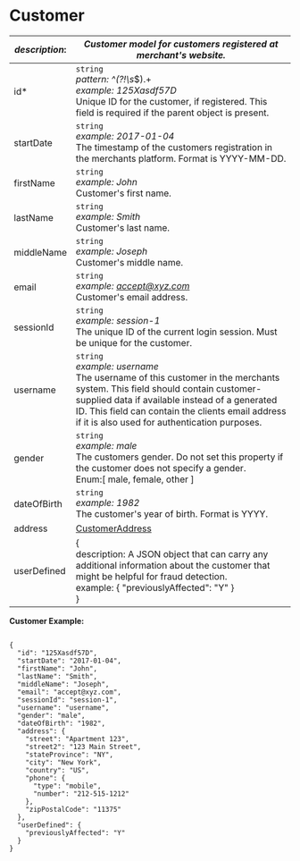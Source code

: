 
# Customer

| *description*: | *Customer model for customers registered at merchant's website.*|
|----|----|
| id* |    ``` string ```  <br/> *pattern: ^(?!\s*$).+ <br/> *example: 125Xasdf57D* <br/>Unique ID for the customer, if registered. This field is required if the parent object is present.|
| startDate |    ``` string ```   <br/>*example: 2017-01-04* <br/>The timestamp of the customers registration in the merchants platform. Format is YYYY-MM-DD.|
| firstName |    ``` string ```   <br/>*example: John*  <br/>Customer's first name.|
| lastName |    ``` string ```   <br/>*example: Smith* <br/>Customer's last name.|
| middleName |    ``` string ```   <br/> *example: Joseph* <br/>Customer's middle name.|
| email |    ``` string ```   <br/>*example: accept@xyz.com* <br/>Customer's email address.|
| sessionId |    ``` string ```  <br/>*example: session-1* <br/>The unique ID of the current login session. Must be unique for the customer.|
| username |    ``` string ```   <br/>*example: username* <br/>The username of this customer in the merchants system. This field should contain customer-supplied data if available instead of a generated ID. This field can contain the clients email address if it is also used for authentication purposes.|
| gender |    ``` string ```   <br/>*example: male* <br/>The customers gender. Do not set this property if the customer does not specify a gender. <br/>Enum:[ male, female, other ]|
| dateOfBirth |    ``` string ```   <br/>*example: 1982* <br/>The customer's year of birth. Format is YYYY.|
| address | [CustomerAddress](?path=docs/schemas-md/CustomerAddress.md)|
| userDefined |   {<br/> description: A JSON object that can carry any additional information about the customer that might be helpful for fraud detection. <br/> example:  { "previouslyAffected": "Y" }<br/> }|

**Customer Example:**

```{r}

{
  "id": "125Xasdf57D",
  "startDate": "2017-01-04",
  "firstName": "John",
  "lastName": "Smith",
  "middleName": "Joseph",
  "email": "accept@xyz.com",
  "sessionId": "session-1",
  "username": "username",
  "gender": "male",
  "dateOfBirth": "1982",
  "address": {
    "street": "Apartment 123",
    "street2": "123 Main Street",
    "stateProvince": "NY",
    "city": "New York",
    "country": "US",
    "phone": {
      "type": "mobile",
      "number": "212-515-1212"
    },
    "zipPostalCode": "11375"
  },
  "userDefined": {
    "previouslyAffected": "Y"
  }
}
```






